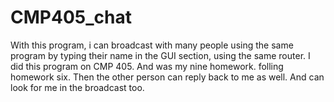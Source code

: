 # CMP405_chat


With this program, i can broadcast with many people using the same program by typing their name in the GUI section, using the same router. I did this program on CMP 405. And was my nine homework. folling homework six. Then the other person can reply back to me as well. And can look for me in the broadcast too.
